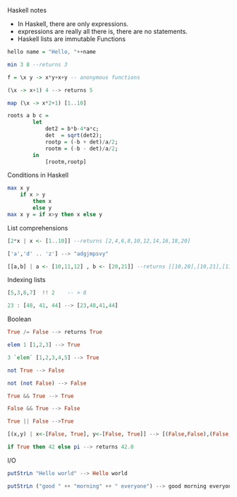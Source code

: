 Haskell notes
- In Haskell, there are only expressions.
- expressions are really all there is, there are no statements.
- Haskell lists are immutable
Functions
```Haskell
hello name = "Hello, "++name

min 3 8 --returns 3

f = \x y -> x*y+x+y -- anonymous functions

(\x -> x+1) 4 --> returns 5

map (\x -> x*2+1) [1..10]
```
```Haskell
roots a b c = 
        let
            det2 = b*b-4*a*c;
            det  = sqrt(det2);
            rootp = (-b + det)/a/2;
            rootm = (-b - det)/a/2;
        in
            [rootm,rootp]
```
Conditions in Haskell
```Haskell
max x y
    if x > y
        then x
        else y
max x y = if x>y then x else y
```
List comprehensions
```Haskell
[2*x | x <- [1..10]] --returns [2,4,6,8,10,12,14,16,18,20]

['a','d' .. 'z'] --> "adgjmpsvy"

[[a,b] | a <- [10,11,12] , b <- [20,21]] --returns [[10,20],[10,21],[11,20],[11,21],[12,20],[12,21]]
```
Indexing lists
```Haskell
[5,3,8,7]  !! 2    -- > 8
```
```Haskell
23 : [48, 41, 44] --> [23,48,41,44]
```
Boolean
```Haskell
True /= False --> returns True

elem 1 [1,2,3] --> True

3 `elem` [1,2,3,4,5] --> True

not True --> False

not (not False) --> False

True && True --> True

False && True --> False

True || False -->True

[(x,y) | x<-[False, True], y<-[False, True]] --> [(False,False),(False,True),(True,False),(True,True)]

if True then 42 else pi --> returns 42.0
```
I/O
```Haskell
putStrLn "Hello world" --> Hello world

putStrLn ("good " ++ "morning" ++ " everyone") --> good morning everyone
```
